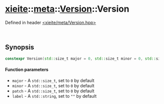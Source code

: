 # [xieite](../../xieite.md)\:\:[meta](../../meta.md)\:\:[Version](../Version.md)\:\:Version
Defined in header [<xieite/meta/Version.hpp>](../../../include/xieite/meta/Version.hpp)

&nbsp;

## Synopsis
```cpp
constexpr Version(std::size_t major = 0, std::size_t minor = 0, std::size_t patch = 0, std::string_view label = "") noexcept;
```
#### Function parameters
- `major` - A `std::size_t`, set to `0` by default
- `minor` - A `std::size_t`, set to `0` by default
- `patch` - A `std::size_t`, set to `0` by default
- `label` - A `std::string`, set to `""` by default
